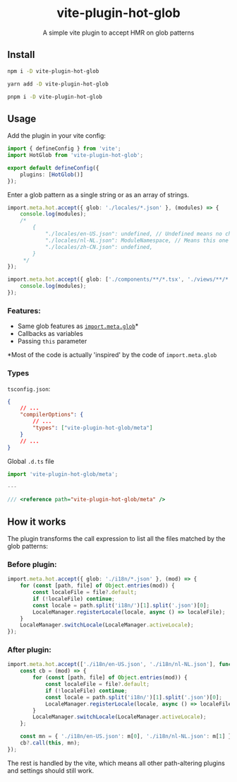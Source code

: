 <h1 align="center">vite-plugin-hot-glob</h1>
<p align="center">A simple vite plugin to accept HMR on glob patterns</p>

## Install

```bash
npm i -D vite-plugin-hot-glob

yarn add -D vite-plugin-hot-glob

pnpm i -D vite-plugin-hot-glob
```

## Usage

Add the plugin in your vite config:

```ts
import { defineConfig } from 'vite';
import HotGlob from 'vite-plugin-hot-glob';

export default defineConfig({
    plugins: [HotGlob()]
});
```

Enter a glob pattern as a single string or as an array of strings.

```ts
import.meta.hot.accept({ glob: './locales/*.json' }, (modules) => {
    console.log(modules);
    /* 
        {
            "./locales/en-US.json": undefined, // Undefined means no change
            "./locales/nl-NL.json": ModuleNamespace, // Means this one was changed
            "./locales/zh-CN.json": undefined,
        }
     */
});
```

```ts
import.meta.hot.accept({ glob: ['./components/**/*.tsx', './views/**/*.vue'] }, (modules) => {
    console.log(modules);
});
```

### Features:

-   Same glob features as [`import.meta.glob`](https://vite.dev/guide/features.html#glob-import)\*
-   Callbacks as variables
-   Passing `this` parameter

\*Most of the code is actually 'inspired' by the code of `import.meta.glob`

### Types

`tsconfig.json`:

```json
{
    // ...
    "compilerOptions": {
        // ...
        "types": ["vite-plugin-hot-glob/meta"]
    }
    // ...
}
```

Global `.d.ts` file

```ts
import 'vite-plugin-hot-glob/meta';

---

/// <reference path="vite-plugin-hot-glob/meta" />
```

## How it works

The plugin transforms the call expression to list all the files matched by the glob patterns:

### Before plugin:

```ts
import.meta.hot.accept({ glob: './i18n/*.json' }, (mod) => {
    for (const [path, file] of Object.entries(mod)) {
        const localeFile = file?.default;
        if (!localeFile) continue;
        const locale = path.split('i18n/')[1].split('.json')[0];
        LocaleManager.registerLocale(locale, async () => localeFile);
    }
    LocaleManager.switchLocale(LocaleManager.activeLocale);
});
```

### After plugin:

```ts
import.meta.hot.accept(['./i18n/en-US.json', './i18n/nl-NL.json'], function (m) {
    const cb = (mod) => {
        for (const [path, file] of Object.entries(mod)) {
            const localeFile = file?.default;
            if (!localeFile) continue;
            const locale = path.split('i18n/')[1].split('.json')[0];
            LocaleManager.registerLocale(locale, async () => localeFile);
        }
        LocaleManager.switchLocale(LocaleManager.activeLocale);
    };

    const mn = { './i18n/en-US.json': m[0], './i18n/nl-NL.json': m[1] };
    cb?.call(this, mn);
});
```

The rest is handled by the vite, which means all other path-altering plugins and settings should still work.
